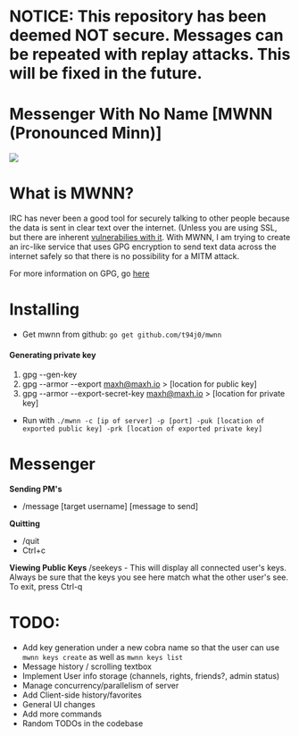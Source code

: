 # NOTICE: This repository has been deemed NOT secure. Messages can be repeated with replay attacks. This will be fixed in the future.

# Messenger With No Name [MWNN (Pronounced Minn)]

![](http://i.imgur.com/232MLcS.gif)

# What is MWNN?
IRC has never been a good tool for securely talking to other people because the data is sent in clear text over the internet. (Unless you are using SSL, but there are inherent [vulnerabilies with it](http://www.howtogeek.com/182425/5-serious-problems-with-https-and-ssl-security-on-the-web/). With MWNN, I am trying to create an irc-like service that uses GPG encryption to send text data across the internet safely so that there is no possibility for a MITM attack.

For more information on GPG, go [here](https://www.gnupg.org/)

# Installing
* Get mwnn from github: `go get github.com/t94j0/mwnn`

#### Generating private key
1. gpg --gen-key
2. gpg --armor --export maxh@maxh.io > [location for public key]
3. gpg --armor --export-secret-key maxh@maxh.io > [location for private key]

* Run with `./mwnn -c [ip of server] -p [port] -puk [location of exported public key] -prk [location of exported private key]`

# Messenger
**Sending PM's**
* /message [target username] [message to send]

**Quitting**
* /quit
* Ctrl+c

**Viewing Public Keys**
/seekeys - This will display all connected user's keys. Always be sure that the keys you see here match what the other user's see. To exit, press Ctrl-q

# TODO:
* Add key generation under a new cobra name so that the user can use `mwnn keys create` as well as `mwnn keys list`
* Message history / scrolling textbox
* Implement User info storage (channels, rights, friends?, admin status)
* Manage concurrency/parallelism of server
* Add Client-side history/favorites
* General UI changes
* Add more commands
* Random TODOs in the codebase
